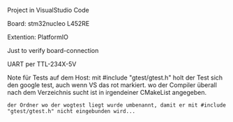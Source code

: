 Project in VisualStudio Code

Board: stm32nucleo L452RE

Extention: PlatformIO

Just to verify board-connection

UART per TTL-234X-5V

Note für Tests auf dem Host:
    mit #include "gtest/gtest.h" holt der Test sich den google test, auch wenn VS das rot markiert.
    wo der Compiler überall nach dem Verzeichnis sucht ist in irgendeiner CMakeList angegeben.

    der Ordner wo der wogtest liegt wurde umbenannt, damit er mit #include "gtest/gtest.h" nicht eingebunden wird...
